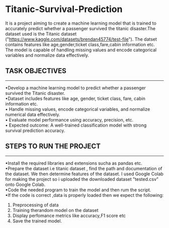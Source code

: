 # Titanic-Survival-Prediction
It is a project aiming to create a machine learning model that is trained to accurately predict whether a passenger survived the titanic disaster.The dataset used is the Titanic dataset ("https://www.kaggle.com/datasets/brendan45774/test-file"). 
The datset contains features like age,gender,ticket class,fare,cabin information etc. 
The model is capable of handling missing values and encode categorical variables and normalize data effectively.</br>
<h2>TASK OBJECTIVES</h2><hr>
•Develop a machine learning model to predict whether a passenger survived the Titanic disaster. </br>
•Dataset includes features like age, gender, ticket class, fare, cabin information etc.</br> 
• Handle missing values, encode categorical variables, and normalize numerical data effectively.</br>
• Evaluate model performance using accuracy, precision, etc.</br>
• Expected outcome: A well-trained classification model with strong survival prediction accuracy.</br>
<h2>STEPS TO RUN THE PROJECT</h2><hr>
•Install the required libraries and extensions sucha as pandas etc.</br>
•Prepare the dataset i.e titanic dataset , find the path and documentation of the dataset. We then determine features of the dataset. I used Google Colab for making the project so i uploaded the downloaded dataset "tested.csv" onto Google Colab.</br>
•Code the needed program to train the model and then rum the script.</br>
•If the code is correct ,data is properly loaded then we expect the following:</br>
<ol>
  <li>Preprocessing of data</li>
  <li>Training therandom model on the dataset</li>
  <li>Display perfomance metrics like accuracy,F1 score etc</li>
  <li>Save the trained model.</li>
</ol>


